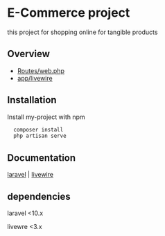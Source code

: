 
# E-Commerce project
this project for shopping online for tangible products 


## Overview 

 - [Routes/web.php](https://github.com/MohCherrabi/ecommerceProject/blob/main/routes/web.php)
 - [app/livewire](https://github.com/MohCherrabi/ecommerceProject/tree/main/app/Livewire)



## Installation

Install my-project with npm

```bash
  composer install 
  php artisan serve
```
    
## Documentation

[laravel](https://laravel.com/docs/10.x) | [livewire](https://livewire.laravel.com/docs)


## dependencies

laravel <10.x 

livewre <3.x
